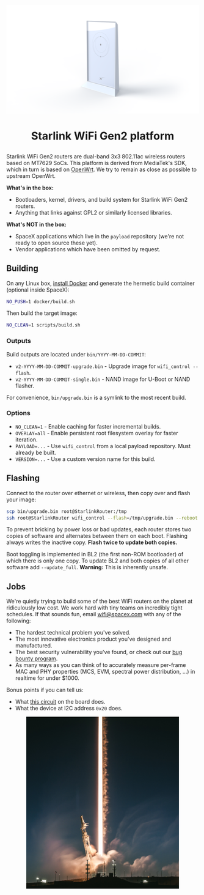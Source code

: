 <p align="center"><img width="600" src="doc/gen2.png"></p>

# <p align="center">Starlink WiFi Gen2 platform</p>

Starlink WiFi Gen2 routers are dual-band 3x3 802.11ac wireless routers based on MT7629 SoCs. This platform is derived from MediaTek's SDK, which in turn is based on [OpenWrt](https://openwrt.org/). We try to remain as close as possible to upstream OpenWrt.

**What's in the box:**
* Bootloaders, kernel, drivers, and build system for Starlink WiFi Gen2 routers.
* Anything that links against GPL2 or similarly licensed libraries.

**What's NOT in the box:**
* SpaceX applications which live in the `payload` repository (we're not ready to open source these yet).
* Vendor applications which have been omitted by request.


## Building

On any Linux box, [install Docker](https://docs.docker.com/engine/install) and generate the hermetic build container (optional inside SpaceX):
```sh
NO_PUSH=1 docker/build.sh
```

Then build the target image:
```sh
NO_CLEAN=1 scripts/build.sh
```

### Outputs

Build outputs are located under `bin/YYYY-MM-DD-COMMIT`:
* `v2-YYYY-MM-DD-COMMIT-upgrade.bin` - Upgrade image for `wifi_control --flash`.
* `v2-YYYY-MM-DD-COMMIT-single.bin`  - NAND image for U-Boot or NAND flasher.

For convenience, `bin/upgrade.bin` is a symlink to the most recent build.


### Options

* `NO_CLEAN=1`  - Enable caching for faster incremental builds.
* `OVERLAY=all` - Enable persistent root filesystem overlay for faster iteration.
* `PAYLOAD=...` - Use `wifi_control` from a local payload repository. Must already be built.
* `VERSION=...` - Use a custom version name for this build.


## Flashing

Connect to the router over ethernet or wireless, then copy over and flash your image:
```sh
scp bin/upgrade.bin root@StarlinkRouter:/tmp
ssh root@StarlinkRouter wifi_control --flash=/tmp/upgrade.bin --reboot
```

To prevent bricking by power loss or bad updates, each router stores two copies of software and alternates between them on each boot. Flashing always writes the inactive copy. **Flash twice to update both copies.**

Boot toggling is implemented in BL2 (the first non-ROM bootloader) of which there is only one copy. To update BL2 and both copies of all other software add `--update_full`. **Warning:** This is inherently unsafe.


## Jobs

We're quietly trying to build some of the best WiFi routers on the planet at ridiculously low cost. We work hard with tiny teams on incredibly tight schedules. If that sounds fun, email wifi@spacex.com with any of the following:
* The hardest technical problem you've solved.
* The most innovative electronics product you've designed and manufactured.
* The best security vulnerability you've found, or check out our [bug bounty program](https://bugcrowd.com/spacex).
* As many ways as you can think of to accurately measure per-frame MAC and PHY properties (MCS, EVM, spectral power distribution, ...) in realtime for under $1000.

Bonus points if you can tell us:
* What [this circuit](doc/board.png) on the board does.
* What the device at I2C address `0x20` does.

<p align="center"><img width="400" src="doc/starlink.jpg"></p>